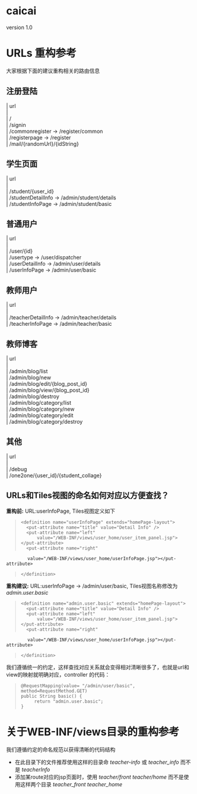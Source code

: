 caicai
======
version 1.0



# URLs 重构参考
大家根据下面的建议重构相关的路由信息

## 注册登陆

| url         
|   
| /            
| /signin      
| /commonregister  -> /register/common   
| /registerpage    -> /register  
| /mail/{randomUrl}/{idString}  


## 学生页面
| url         
|         
| /student/{user_id}         
| /studentDetailInfo -> /admin/student/details         
| /studentInfoPage   -> /admin/student/basic         

## 普通用户
| url          
|         
| /user/{id}         
| /usertype       -> /user/dispatcher         
| /userDetailInfo -> /admin/user/details         
| /userInfoPage   -> /admin/user/basic         

## 教师用户
| url         
|        
| /teacherDetailInfo -> /admin/teacher/details         
| /teacherInfoPage   -> /admin/teacher/basic         

## 教师博客
| url         
|    
| /admin/blog/list         
| /admin/blog/new         
| /admin/blog/edit/{blog_post_id}         
| /admin/blog/view/{blog_post_id}         
| /admin/blog/destroy         
| /admin/blog/category/list         
| /admin/blog/category/new         
| /admin/blog/category/edit         
| /admin/blog/category/destroy         

## 其他
| url         
|         
| /debug         
| /one2one/{user_id}/{student_collage}         

## URLs和Tiles视图的命名如何对应以方便查找？
**重构前:** URL:userInfoPage, Tiles视图定义如下
>     <definition name="userInfoPage" extends="homePage-layout">
>		<put-attribute name="title" value="Detail Info" />
>		<put-attribute name="left"
>			value="/WEB-INF/views/user_home/user_item_panel.jsp"></put-attribute>
>		<put-attribute name="right"
			value="/WEB-INF/views/user_home/userInfoPage.jsp"></put-attribute>
>	  </definition>

**重构建议:** URL:userInfoPage -> /admin/user/basic, Tiles视图名称修改为*admin.user.basic*
>     <definition name="admin.user.basic" extends="homePage-layout">
>		<put-attribute name="title" value="Detail Info" />
>		<put-attribute name="left"
>			value="/WEB-INF/views/user_home/user_item_panel.jsp"></put-attribute>
>		<put-attribute name="right"
			value="/WEB-INF/views/user_home/userInfoPage.jsp"></put-attribute>
>	  </definition>

我们遵循统一的约定，这样查找对应关系就会变得相对清晰很多了，也就是url和view的映射就明确对应，controller 的代码：
>     @RequestMapping(value= "/admin/user/basic", method=RequestMethod.GET)    
>	  public String basic() {    
>          return "admin.user.basic";    
>	  }    

# 关于WEB-INF/views目录的重构参考
我们遵循约定的命名规范以获得清晰的代码结构

* 在此目录下的文件推荐使用这样的目录命 *teacher-info* 或 *teacher_info* 而不是 *teacherInfo*
* 添加某route对应的jsp页面时，使用 *teacher/front*  *teacher/home* 而不是使用这样两个目录 *teacher_front*  *teacher_home*

